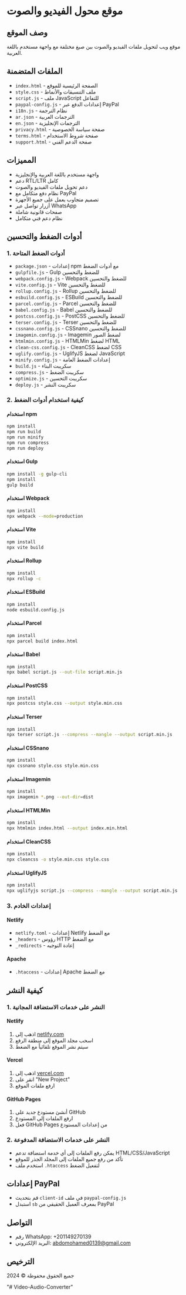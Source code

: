 # موقع محول الفيديو والصوت

## وصف الموقع
موقع ويب لتحويل ملفات الفيديو والصوت بين صيغ مختلفة مع واجهة مستخدم باللغة العربية.

## الملفات المتضمنة
- `index.html` - الصفحة الرئيسية للموقع
- `style.css` - ملف التنسيقات والأنماط
- `script.js` - ملف JavaScript للتفاعل
- `paypal-config.js` - إعدادات الدفع عبر PayPal
- `i18n.js` - نظام الترجمة
- `ar.json` - الترجمات العربية
- `en.json` - الترجمات الإنجليزية
- `privacy.html` - صفحة سياسة الخصوصية
- `terms.html` - صفحة شروط الاستخدام
- `support.html` - صفحة الدعم الفني

## المميزات
- واجهة مستخدم باللغة العربية والإنجليزية
- دعم RTL/LTR كامل
- دعم تحويل ملفات الفيديو والصوت
- نظام دفع متكامل مع PayPal
- تصميم متجاوب يعمل على جميع الأجهزة
- أزرار تواصل عبر WhatsApp
- صفحات قانونية شاملة
- نظام دعم فني متكامل

## أدوات الضغط والتحسين

### 1. أدوات الضغط المتاحة
- `package.json` - إعدادات npm مع أدوات الضغط
- `gulpfile.js` - Gulp للضغط والتحسين
- `webpack.config.js` - Webpack للضغط والتحسين
- `vite.config.js` - Vite للضغط والتحسين
- `rollup.config.js` - Rollup للضغط والتحسين
- `esbuild.config.js` - ESBuild للضغط والتحسين
- `parcel.config.js` - Parcel للضغط والتحسين
- `babel.config.js` - Babel للضغط والتحسين
- `postcss.config.js` - PostCSS للضغط والتحسين
- `terser.config.js` - Terser للضغط والتحسين
- `cssnano.config.js` - CSSnano للضغط والتحسين
- `imagemin.config.js` - Imagemin لضغط الصور
- `htmlmin.config.js` - HTMLMin لضغط HTML
- `clean-css.config.js` - CleanCSS لضغط CSS
- `uglify.config.js` - UglifyJS لضغط JavaScript
- `minify.config.js` - إعدادات الضغط العامة
- `build.js` - سكريبت البناء
- `compress.js` - سكريبت الضغط
- `optimize.js` - سكريبت التحسين
- `deploy.js` - سكريبت النشر

### 2. كيفية استخدام أدوات الضغط

#### استخدام npm
```bash
npm install
npm run build
npm run minify
npm run compress
npm run deploy
```

#### استخدام Gulp
```bash
npm install -g gulp-cli
npm install
gulp build
```

#### استخدام Webpack
```bash
npm install
npx webpack --mode=production
```

#### استخدام Vite
```bash
npm install
npx vite build
```

#### استخدام Rollup
```bash
npm install
npx rollup -c
```

#### استخدام ESBuild
```bash
npm install
node esbuild.config.js
```

#### استخدام Parcel
```bash
npm install
npx parcel build index.html
```

#### استخدام Babel
```bash
npm install
npx babel script.js --out-file script.min.js
```

#### استخدام PostCSS
```bash
npm install
npx postcss style.css --output style.min.css
```

#### استخدام Terser
```bash
npm install
npx terser script.js --compress --mangle --output script.min.js
```

#### استخدام CSSnano
```bash
npm install
npx cssnano style.css style.min.css
```

#### استخدام Imagemin
```bash
npm install
npx imagemin *.png --out-dir=dist
```

#### استخدام HTMLMin
```bash
npm install
npx htmlmin index.html --output index.min.html
```

#### استخدام CleanCSS
```bash
npm install
npx cleancss -o style.min.css style.css
```

#### استخدام UglifyJS
```bash
npm install
npx uglifyjs script.js --compress --mangle --output script.min.js
```

### 3. إعدادات الخادم

#### Netlify
- `netlify.toml` - إعدادات Netlify مع الضغط
- `_headers` - رؤوس HTTP مع الضغط
- `_redirects` - إعادة التوجيه

#### Apache
- `.htaccess` - إعدادات Apache مع الضغط

## كيفية النشر

### 1. النشر على خدمات الاستضافة المجانية

#### Netlify
1. اذهب إلى [netlify.com](https://netlify.com)
2. اسحب مجلد الموقع إلى منطقة الرفع
3. سيتم نشر الموقع تلقائياً مع الضغط

#### Vercel
1. اذهب إلى [vercel.com](https://vercel.com)
2. انقر على "New Project"
3. ارفع ملفات الموقع

#### GitHub Pages
1. أنشئ مستودع جديد على GitHub
2. ارفع الملفات إلى المستودع
3. فعل GitHub Pages من إعدادات المستودع

### 2. النشر على خدمات الاستضافة المدفوعة
- يمكن رفع الملفات إلى أي خدمة استضافة تدعم HTML/CSS/JavaScript
- تأكد من رفع جميع الملفات إلى المجلد الجذر للموقع
- استخدم ملف `.htaccess` لتفعيل الضغط

## إعدادات PayPal
- قم بتحديث `client-id` في ملف `paypal-config.js`
- استبدل `sb` بمعرف العميل الحقيقي من PayPal

## التواصل
- رقم WhatsApp: +201149270139
- البريد الإلكتروني: abdomohamed0139@gmail.com

## الترخيص
جميع الحقوق محفوظة © 2024

"# Video-Audio-Converter" 
